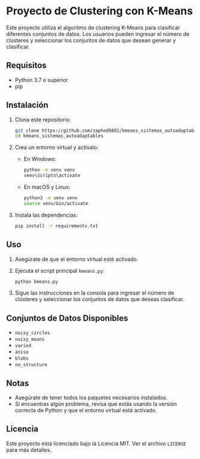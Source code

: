 # Proyecto de Clustering con K-Means

Este proyecto utiliza el algoritmo de clustering K-Means para clasificar diferentes conjuntos de datos. Los usuarios pueden ingresar el número de clústeres y seleccionar los conjuntos de datos que desean generar y clasificar.

## Requisitos

- Python 3.7 o superior
- pip

## Instalación

1. Clona este repositorio:

    ```bash
    git clone https://github.com/zaphod9801/kmeans_sistemas_autoadaptables
    cd kmeans_sistemas_autoadaptables
    ```

2. Crea un entorno virtual y actívalo:

    - En Windows:

        ```bash
        python -m venv venv
        venv\Scripts\activate
        ```

    - En macOS y Linux:

        ```bash
        python3 -m venv venv
        source venv/bin/activate
        ```

3. Instala las dependencias:

    ```bash
    pip install -r requirements.txt
    ```

## Uso

1. Asegúrate de que el entorno virtual esté activado.

2. Ejecuta el script principal `kmeans.py`:

    ```bash
    python kmeans.py
    ```

3. Sigue las instrucciones en la consola para ingresar el número de clústeres y seleccionar los conjuntos de datos que deseas clasificar.

## Conjuntos de Datos Disponibles

- `noisy_circles`
- `noisy_moons`
- `varied`
- `aniso`
- `blobs`
- `no_structure`

## Notas

- Asegúrate de tener todos los paquetes necesarios instalados.
- Si encuentras algún problema, revisa que estás usando la versión correcta de Python y que el entorno virtual está activado.

## Licencia

Este proyecto está licenciado bajo la Licencia MIT. Ver el archivo `LICENSE` para más detalles.

